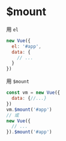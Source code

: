 # $mount

用 `el`

```js
new Vue({
  el: '#app',
  data: {
    // ...
  }
})
```

用 `$mount`

```js
const vm = new Vue({
  data: {//...}
})
vm.$mount('#app')
// 或
new Vue({
  // ...
}).$mount('#app')
```
